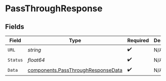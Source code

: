 # PassThroughResponse


## Fields

| Field                                                                                    | Type                                                                                     | Required                                                                                 | Description                                                                              |
| ---------------------------------------------------------------------------------------- | ---------------------------------------------------------------------------------------- | ---------------------------------------------------------------------------------------- | ---------------------------------------------------------------------------------------- |
| `URL`                                                                                    | *string*                                                                                 | :heavy_check_mark:                                                                       | N/A                                                                                      |
| `Status`                                                                                 | *float64*                                                                                | :heavy_check_mark:                                                                       | N/A                                                                                      |
| `Data`                                                                                   | [components.PassThroughResponseData](../../models/components/passthroughresponsedata.md) | :heavy_check_mark:                                                                       | N/A                                                                                      |